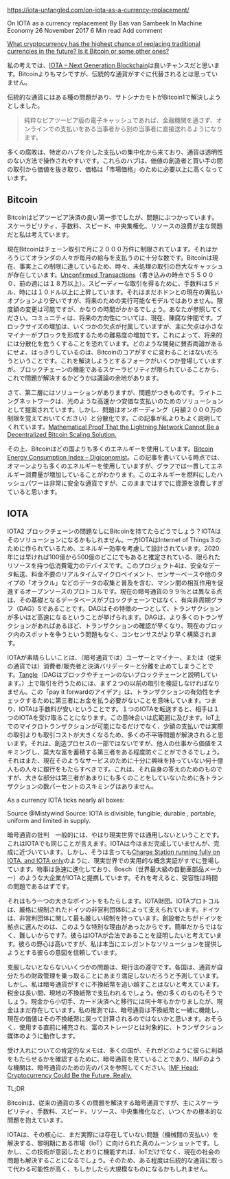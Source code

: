 https://iota-untangled.com/on-iota-as-a-currency-replacement/

On IOTA as a currency replacement
By Bas van Sambeek  In Machine Economy  26 November 2017  6 Min read  Add comment 

[What cryptocurrency has the highest chance of replacing traditional currencies in the future? Is it Bitcoin or some other ones?](https://www.quora.com/What-cryptocurrency-has-the-highest-chance-of-replacing-traditional-currencies-in-the-future-Is-it-Bitcoin-or-some-other-ones)

<!--
In my opinion [IOTA – Next Generation Blockchain](https://www.iota.org/) stands a good chance. Better than Bitcoin, although I don’t believe traditional currencies will be replaced anytime soon.
-->
私の考えでは、[IOTA – Next Generation Blockchain](https://www.iota.org/)は良いチャンスだと思います。Bitcoinよりもマシですが、伝統的な通貨がすぐに代替されるとは思っていません。

<!--
Traditional currencies have certain problems, which Satoshi Nakamoto tried to solve with Bitcoin1:
-->
伝統的な通貨にはある種の問題があり、サトシナカモトがBitcoin1で解決しようとしました。

<!--
> A purely peer-to-peer version of electronic cash would allow online payments to be sent directly from one party to another without going through a financial institution.
-->
> 純粋なピアツーピア版の電子キャッシュであれば、金融機関を通さず、オンラインでの支払いをある当事者から別の当事者に直接送れるようになります。

<!--
A lot of corruption comes from centralizing payments through certain hubs, with currencies that are prone to be manipulated in an untransparant way. These hubs skim value off transactions between a value creator and a buyer, with prices being higher than needed because of ‘market pricing’.
-->
多くの腐敗は、特定のハブを介した支払いの集中化から来ており、通貨は透明性のない方法で操作されやすいです。これらのハブは、価値の創造者と買い手の間の取引から価値を抜き取り、価格は「市場価格」のために必要以上に高くなっています。

## Bitcoin
<!--
Bitcoin was a good first step in peer-to-peer payments, but it has run into problems. Scalability, fees, speed, centralization and waste of resources are the main problems in my opinion.
-->
Bitcoinはピアツーピア決済の良い第一歩でしたが、問題にぶつかっています。スケーラビリティ、手数料、スピード、中央集権化、リソースの浪費が主な問題だと私は考えています。

<!--
Currently Bitcoin is limited to 20 million on chain transactions per month. That would barely be enough to let people in The Netherlands pay their salary every month. Because Bitcoin currently has reached this limit effectively there is a huge cache of unprocessed transactions from time to time: [Unconfirmed Transactions](https://www.blockchain.com/btc/unconfirmed-transactions) (at the moment of writing 55,000, the week before more than 180,000). To get a speedy transaction fees have risen to 5 or even more than 10 dollars sometimes. While that is still cheaper than most current payment options now, it is not a viable model for the future. The limit could be changed, but that will take quite a while. You see, the community is in stale mate currently on the future direction. The increase in block size comes with several disadvantages, mainly the increased difficulty for small miners to form blocks. It is feared that this jeopardizes the decentralization in the future. Whether for or against any development, what is clear is that Bitcoin core will not likely change very soon. Some forks that try to solve this have appeared, but it is arguable if this will solve the problems, since the limited scalability is a function of the blockchain.
-->
現在Bitcoinはチェーン取引で月に２０００万件に制限されています。それはかろうじてオランダの人々が毎月の給与を支払うのに十分な数です。Bitcoinは現在、事実上この制限に達しているため、時々、未処理の取引の巨大なキャッシュが存在しています。[Unconfirmed Transactions](https://www.blockchain.com/btc/unconfirmed-transactions)（書き込みの時点で５５０００、前の週には１８万以上）。スピーディーな取引を得るために、手数料は５ドル、時には１０ドル以上に上昇しています。それはまだホドンとの現在の異払いオプションより安いですが、将来のための実行可能なモデルではありません。限度額の変更は可能ですが、かなりの時間がかかるでしょう。あなたが参照してください。コミュニティは、将来の方向性については、現在、陳腐な仲間です。ブロックサイズの増加は、いくつかの欠点が付属していますが、主に欠点は小さなマイナーがブロックを形成するための難易度の増加です。これによって、将来的には分散化を危うくすることを恐れています。どのような開発に賛否両論があるにせよ、はっきりしているのは、Bitcoinのコアがすぐに変わることはないだろうということです。これを解決しようとするフォークがいくつか登場していますが。ブロックチェーンの機能であるスケーラビリティが限られていることから、これで問題が解決するかどうかは議論の余地があります。

<!--
Now, there are solutions in the second layer, but they come with problems. The lighting network is a proposed solution for lighting fast and cheap payments. The problems however are on boarding (remember the monthly limit of 20 million) and decentralization. This article explains it better than I can: [Mathematical Proof That the Lightning Network Cannot Be a Decentralized Bitcoin Scaling Solution.](https://medium.com/@jonaldfyookball/mathematical-proof-that-the-lightning-network-cannot-be-a-decentralized-bitcoin-scaling-solution-1b8147650800)
-->
さて、第二層にはソリューションがありますが、問題がつきものです。ライトニングネットワークは、光のような高速かつ安価な支払いのためのソリューションとして提案されています。しかし、問題はオンボーディング（月額２０００万の制限を覚えておいてください）と分散化です。この記事が私よりもよく説明してくれています。[Mathematical Proof That the Lightning Network Cannot Be a Decentralized Bitcoin Scaling Solution.](https://medium.com/@jonaldfyookball/mathematical-proof-that-the-lightning-network-cannot-be-a-decentralized-bitcoin-scaling-solution-1b8147650800)

<!--
On top af that, Bitcoin uses more energy than most countries: [Bitcoin Energy Consumption Index – Digiconomist](https://digiconomist.net/bitcoin-energy-consumption). At the time of writing it uses more than Oman, but the graph shows a consistent growth in energy consumption. The hashing power fueled by this energy makes for a very safe currency, but I think we already waste our resources too much as it is.
-->
その上、Bitcoinはどの国よりも多くのエネルギーを使用しています。[Bitcoin Energy Consumption Index – Digiconomist](https://digiconomist.net/bitcoin-energy-consumption)。この記事を書いている時点では、オマーンよりも多くのエネルギーを使用していますが、グラフでは一貫してエネルギー消費量が増加していることがわかります。このエネルギーを燃料にしたハッシュパワーは非常に安全な通貨ですが、このままではすでに資源を浪費しすぎていると思います。

## IOTA
<!--
IOTA2What If You Could Have Bitcoin Without The Problems Of A Blockchain? IOTA May Be The Solution.[/note] on the other hand is designed with energy efficiency in mind, because it is made for the Internet of Things3. Low powered devices with limited resources that are estimated to be all around as as soon as 2020, anywhere from 10 to 50 billion of them, depending on who you believe. The project4 is an open-source protocol facilitating machine-to-Machine interactions, including secure data transfer, fee-less real-time micro-payments, and the collection and dissemination of sensor-based and other types of ‘oracle’ and other data. What sets itself apart from 99% of current cryptocurrencies is that it’s underlying database is a directed acyclic graph (DAG)5 , and not a blockchain. The DAG has as one of its defining features that it gets faster with more transactions, as opposed to a blockchain, where every transaction has to be put in a block on a single continuous chain. With a DAG more transactions means your transaction gets confirmed faster, and the consensus is built faster too, without the problem of competition for a spot in the current block.
-->
IOTA2 ブロックチェーンの問題なしにBitcoinを持てたらどうでしょう？IOTAはそのソリューションになるかもしれません。一方IOTAはInternet of Things３のために作られているため、エネルギー効率を考慮して設計されています。2020年には早ければ100億から500億のどこにでもあると推定されている、限られたリソースを持つ低消費電力のデバイスです。このプロジェクト4は、安全なデータ転送、料金不要のリアルタイムマイクロペイメント、センサーベースや他のタイプの「オラクル」などのデータの収集と普及を含む、マシン間の相互作用を促進するオープンソースのプロトコルです。現在の暗号通貨の９９％とは異なる点は、その基礎となるデータベースがブロックチェーンではなく、有向非周期グラフ（DAG）5であることです。DAGはその特徴の一つとして、トランザクションが多いほど高速になるということが挙げられます。DAGは、より多くのトランザクションがあればあるほど、トランザクションの確認が早くなり、現在のブロック内のスポットを争うという問題もなく、コンセンサスがより早く構築されます。

<!--
The brilliant thing IOTA does, is stop the separation between user and miner (in cryptocurrency), or consumer/seller and payment validator (in traditional currencies). In order to place a transaction on the [Tangle](http://live.iotaknot.com/) (a DAG describes as a block chain without blocks or chains), you have to validate two previous transactions first. This ‘pay it forward idea’ implies that no third party has to be paid to check the validity of the transaction. This means IOTA is fee less. If you transfer 1 IOTA, the other party receives 1 IOTA. The implications of this are far-reaching. Not only will this make micro transactions on IoT possible – in small payments the transaction costs are larger than the actual transaction – I think it will solve a lot of inequality issues. It will to some extent prevent third parties of skimming value off other people work, accumulating vast wealth, while not being part of the creation process. It should also bring banking to billions of people who are currently not interesting enough for such services. This is stuff for an answer of its own, but a big part of it is no third parties skimming of a few percent of each transaction for doing not too much.
-->
IOTAが素晴らしいことは、（暗号通貨では）ユーザーとマイナー、または（従来の通貨では）消費者/販売者と決済バリデーターと分離を止めてしまうことです。[Tangle](http://live.iotaknot.com/)（DAGはブロックやチェーンのないブロックチェーンと説明しています。）上で取引を行うためには、まず２つの以前の取引を検証しなければなりません。この「pay it forwardのアイデア」は、トランザクションの有効性をチェックするために第三者にお金を払う必要がないことを意味しています。つまり、IOTAは手数料が安いということです。１つのIOTAを転送すると、相手は１つのIOTAを受け取ることになります。この意味合いは広範囲に及びます。IoT上でのマイクロトランザクションが可能になるだけでなく、少額の支払いでは実際の取引よりも取引コストが大きくなるため、多くの不平等問題が解決されると思います。それは、創造プロセスの一部ではないですが、他人の仕事から価値をスキミングし、莫大な富を蓄積する第三者をある程度防ぐことができるでしょう。それはまた、現在そのようなサービスのために十分に興味を持っていない何十億人もの人々に銀行をもたらすべきです。これは、それ自身の答えのためのものですが、大きな部分は第三者があまりにも多くのことをしていないために各トランザクションの数パーセントのスキミングはありません。

As a currency IOTA ticks nearly all boxes:

Source @Mistywind
Source: IOTA is divisible, fungible, durable , portable, uniform and limited in supply.

<!--
A critique of cryptocurrency In general is that it is still not applicable in the real world. This is true even for IOTA. IOTA isn’t even finished right now, but is nearing completion. But even so, working real world proofs of concept are already appearing, like a [Charge Station running fully on IOTA, and IOTA only](https://medium.com/@harmvandenbrink/how-elaadnl-built-a-poc-charge-station-running-fully-on-iota-and-iota-only-e16ed4c4d4d5). Things are evolving quickly, and big companies like Bosch (one of the biggest automotive parts producer in the world) are partnering with IOTA. With this in mind, acceptability should be a matter of time.
-->
暗号通貨の批判　一般的には、やはり現実世界では通用しないということです。これはIOTAでも同じことが言えます。IOTAは今はまだ完成していませんが、完成に近づいています。しかし、そうは言っても[Charge Station running fully on IOTA, and IOTA only](https://medium.com/@harmvandenbrink/how-elaadnl-built-a-poc-charge-station-running-fully-on-iota-and-iota-only-e16ed4c4d4d5)のように、現実世界での実用的な概念実証がすでに登場しています。物事は急速に進化しており、Bosch（世界最大級の自動車部品メーカー）のような大企業がIOTAと提携しています。それを考えると、受容性は時間の問題であるはずです。

<!--
That brings another great point: the IOTA Foundation. The IOTA protocol is backed by a strictly regulated German non-profit6. Germany has some of the strictest rules regarding non-profits. The founders choose Germany as their base for this specific reason. Not because it is easy, but because it is hard 7. They really want to prove that IOTA is legit, in contrast to some projects that might not pass the smell test. Their ambitions are high, but I have trust in their intentions to deliver a truly elegant solution.
-->
それはもう一つの大きなポイントをもたらします。IOTA財団。IOTAプロトコルは、厳格に規制されたドイツの非営利団体6によって支えられています。ドイツは、非営利団体に関して最も厳しい規制を持っています。創設者たちがドイツを拠点に選んだのは、このような特別な理由があったからです。簡単だからではなく、難しいからです7。彼らはIOTAが合法であることを証明したいと考えています。彼らの野心は高いですが、私は本当にエレガントなソリューションを提供しようとする彼らの意図を信頼しています。

<!--
Some problems that will have to be overcome are compliance with current law. I expect countries will not be too happy with a currency taking over their financial control. I however think that cryptocurrencies will not overtake fiat soon. Taxes will long be paid in local fiat, as will a lot of other stuff. The transition from cash to cheques to card payments took decades, and cash still exists. My guess is that cryptocurrency will work alongside fiat, with the current value being calculated back to that fiat. It will likely be topped up just before use, and thus act like a transaction medium as opposed to a storage of wealth.
-->
克服しないとならないいくつかの問題は、現行法の遵守です。各国は、通貨が自分たちの財政管理を乗っ取ることにあまり満足しないだろうと予測しています。しかし、私は暗号通貨がすぐに不換紙幣を追い越すことはないと考えています。税金は長い間、現地の不換紙幣で支払われるでしょう。他の多くのものもそうでしょう。現金から小切手、カード決済へと移行には何十年もかかりましたが、現金はまだ存在しています。私の推測では、暗号通貨は不換紙幣と一緒に機能し、現在の価値はその不換紙幣に戻って計算されるのではないかと思います。おそらく、使用する直前に補充され、富のストレージとは対象的に、トランザクション媒体のように動作します。

<!--
A positive note on acceptance is that a lot of countries are looking into cryptocurrency to see how it can benefit them, and institutions like the IMF see a path ahead for cryptocurrency – [IMF Head: Cryptocurrency Could Be the Future. Really.](https://fortune.com/2017/10/02/bitcoin-ethereum-cryptocurrency-imf-christine-lagarde/)
-->
受け入れについての肯定的なメモは、多くの国が、それがどのように彼らに利益をもたらせるかを確認するために、暗号通貨を見ていることであり、IMFのような機関は、暗号通貨のための先のパスを参照してください。[IMF Head: Cryptocurrency Could Be the Future. Really.](https://fortune.com/2017/10/02/bitcoin-ethereum-cryptocurrency-imf-christine-lagarde/)

TL;DR
<!--
Bitcoin is a cryptocurrency that solves a lot of problems with traditional currencies, but also comes with some fundamental problems, mainly scalability, fees, speed, resources and centralization.
-->
Bitcoinは、従来の通貨の多くの問題を解決する暗号通貨ですが、主にスケーラビリティ、手数料、スピード、リソース、中央集権化など、いつくかの根本的な問題を抱えています。

<!--
IOTA is a true moonshot, in its core directed at a market that is in it’s infancy (IoT), solving problems that do not really exist yet (payments between machines). But, if the technology works out as intended, it will solve a lot of other problems too, both with IoT, as well as with current society. As such it will likely replace traditional currencies to some extent, maybe even a large extent.
-->
IOTAは、その核心に、まだ実際には存在していない問題（機械間の支払い）を解決する、黎明期にある市場（IoT）に向けられた真のムーンショットです。しかし、この技術が意図したとおりに機能すれば、IoTだけでなく、現在の社会の問題も解決することになるでしょう。そのため、ある程度は伝統的な通貨に取って代わる可能性が高く、もしかしたら大規模なものになるかもしれません。
